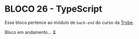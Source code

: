 # BLOCO 26 - TypeScript



Esse bloco pertence ao módulo de `back-end` do curso da [Trybe](https://www.betrybe.com/). 

Bloco em andamento... :hourglass_flowing_sand:
